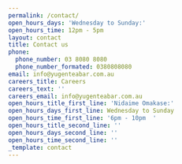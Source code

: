 ```yaml
---
permalink: /contact/
open_hours_days: 'Wednesday to Sunday:'
open_hours_time: 12pm - 5pm
layout: contact
title: Contact us
phone:
  phone_number: 03 8080 8080
  phone_number_formated: 0380808080
email: info@yugenteabar.com.au
careers_title: Careers
careers_text: ''
careers_email: info@yugenteabar.com.au
open_hours_title_first_line: 'Nidaime Omakase:'
open_hours_days_first_line: Wednesday to Sunday
open_hours_time_first_line: '6pm - 10pm  '
open_hours_title_second_line: ''
open_hours_days_second_line: ''
open_hours_time_second_line: ''
_template: contact
---
```


